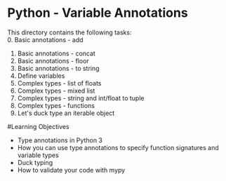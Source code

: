 # Python - Variable Annotations
This directory contains the following
tasks:                                                          
0. Basic annotations - add
1. Basic annotations - concat
2. Basic annotations - floor
3. Basic annotations - to string
4. Define variables
5. Complex types - list of floats
6. Complex types - mixed list
7. Complex types - string and int/float to tuple
8. Complex types - functions
9. Let's duck type an iterable object

#Learning Objectives

* Type annotations in Python 3
* How you can use type annotations to specify function signatures and variable types
* Duck typing
* How to validate your code with mypy